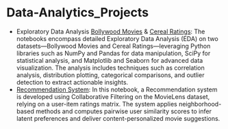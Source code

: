 # Data-Analytics_Projects

- Exploratory Data Analysis
[Bollywood Movies](/BollywoodMovieAnalysis.ipynb) & [Cereal Ratings](/CerealRatingAnalysis.ipynb): The notebooks encompass detailed Exploratory Data Analysis (EDA) on two datasets—Bollywood Movies and Cereal Ratings—leveraging Python libraries such as NumPy and Pandas for data manipulation, SciPy for statistical analysis, and Matplotlib and Seaborn for advanced data visualization. The analysis includes techniques such as correlation analysis, distribution plotting, categorical comparisons, and outlier detection to extract actionable insights.
- [Recommendation System](/CollaborativeFiltering.ipynb): In this notebook, a Recommendation system is developed using Collaborative Filtering on the MovieLens dataset, relying on a user-item ratings matrix. The system applies neighborhood-based methods and computes pairwise user similarity scores to infer latent preferences and deliver content-personalized movie suggestions.

